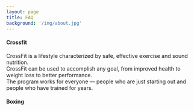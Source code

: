 ```yaml
---
layout: page
title: FAQ
background: '/img/about.jpg'
---
```


#### Crossfit

CrossFit is a lifestyle characterized by safe, effective exercise and sound nutrition.   
CrossFit can be used to accomplish any goal, from improved health to weight loss to better performance.    
The program works for everyone — people who are just starting out and people who have trained for years.   

#### Boxing
